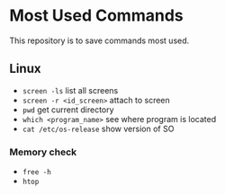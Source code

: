 # Most Used Commands
This repository is to save commands most used.

## Linux
- `screen -ls` list all screens
- `screen -r <id_screen>` attach to screen
- `pwd` get current directory
- `which <program_name>` see where program is located
- `cat /etc/os-release` show version of SO
### Memory check
- `free -h` 
- `htop`
